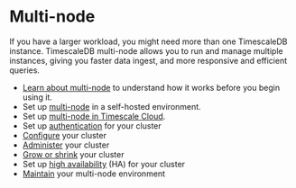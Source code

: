 # Multi-node
If you have a larger workload, you might need more than one TimescaleDB
instance. TimescaleDB multi-node allows you to run and manage multiple instances,
giving you faster data ingest, and more responsive and efficient queries.

*   [Learn about multi-node][about-multi-node] to understand how it works
    before you begin using it.
*   Set up [multi-node][setup-selfhosted] in a self-hosted environment.
*   Set up [multi-node in Timescale Cloud][setup-cloud].
*   Set up [authentication][multi-node-auth] for your cluster
*   [Configure][multi-node-config] your cluster
*   [Administer][multi-node-administration] your cluster 
*   [Grow or shrink][multi-node-grow-shrink] your cluster
*   Set up [high availability][multi-node-ha] (HA) for your cluster
*   [Maintain][multi-node-maintenance] your multi-node environment

[about-multi-node]: /timescaledb/:currentVersion:/how-to-guides/multinode-timescaledb/about-multinode/
[setup-selfhosted]: /timescaledb/:currentVersion:/how-to-guides/multinode-timescaledb/multinode-setup/
[setup-cloud]: /cloud/:currentVersion:/cloud-multi-node/
[setup-mst]: /mst/:currentVersion:/mst-multi-node/
[multi-node-auth]: /timescaledb/:currentVersion:/how-to-guides/multinode-timescaledb/multinode-auth/
[multi-node-config]: /timescaledb/:currentVersion:/how-to-guides/multinode-timescaledb/multinode-config/
[multi-node-administration]: /timescaledb/:currentVersion:/how-to-guides/multinode-timescaledb/multinode-administration/
[multi-node-grow-shrink]: /timescaledb/:currentVersion:/how-to-guides/multinode-timescaledb/multinode-grow-shrink/
[multi-node-ha]: /timescaledb/:currentVersion:/how-to-guides/multinode-timescaledb/multinode-ha/
[multi-node-maintenance]: /timescaledb/:currentVersion:/how-to-guides/multinode-timescaledb/multinode-maintenance/
